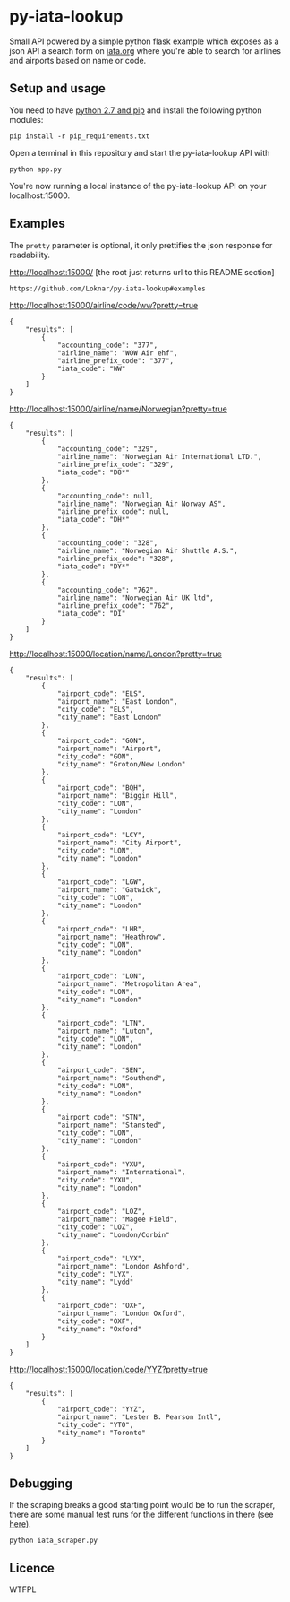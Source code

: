 
# py-iata-lookup

Small API powered by a simple python flask example which exposes as a json API a search form on [iata.org](http://www.iata.org/publications/Pages/code-search.aspx) where you're able to search for airlines and airports based on name or code.

## Setup and usage

You need to have [python 2.7 and pip](http://docs.python-guide.org/en/latest/starting/install/win/) and install the following python modules:

	pip install -r pip_requirements.txt

Open a terminal in this repository and start the py-iata-lookup API with

	python app.py

You're now running a local instance of the py-iata-lookup API on your localhost:15000.

## Examples

The `pretty` parameter is optional, it only prettifies the json response for readability.

[http://localhost:15000/](http://localhost:15000/) [the root just returns url to this README section]

	https://github.com/Loknar/py-iata-lookup#examples

[http://localhost:15000/airline/code/ww?pretty=true](http://localhost:15000/airline/code/ww?pretty=true)

	{
		"results": [
			{
				"accounting_code": "377", 
				"airline_name": "WOW Air ehf", 
				"airline_prefix_code": "377", 
				"iata_code": "WW"
			}
		]
	}

[http://localhost:15000/airline/name/Norwegian?pretty=true](http://localhost:15000/airline/name/Norwegian?pretty=true)

	{
		"results": [
			{
				"accounting_code": "329", 
				"airline_name": "Norwegian Air International LTD.", 
				"airline_prefix_code": "329", 
				"iata_code": "D8*"
			}, 
			{
				"accounting_code": null, 
				"airline_name": "Norwegian Air Norway AS", 
				"airline_prefix_code": null, 
				"iata_code": "DH*"
			}, 
			{
				"accounting_code": "328", 
				"airline_name": "Norwegian Air Shuttle A.S.", 
				"airline_prefix_code": "328", 
				"iata_code": "DY*"
			}, 
			{
				"accounting_code": "762", 
				"airline_name": "Norwegian Air UK ltd", 
				"airline_prefix_code": "762", 
				"iata_code": "DI"
			}
		]
	}

[http://localhost:15000/location/name/London?pretty=true](http://localhost:15000/location/name/London?pretty=true)

	{
		"results": [
			{
				"airport_code": "ELS", 
				"airport_name": "East London", 
				"city_code": "ELS", 
				"city_name": "East London"
			}, 
			{
				"airport_code": "GON", 
				"airport_name": "Airport", 
				"city_code": "GON", 
				"city_name": "Groton/New London"
			}, 
			{
				"airport_code": "BQH", 
				"airport_name": "Biggin Hill", 
				"city_code": "LON", 
				"city_name": "London"
			}, 
			{
				"airport_code": "LCY", 
				"airport_name": "City Airport", 
				"city_code": "LON", 
				"city_name": "London"
			}, 
			{
				"airport_code": "LGW", 
				"airport_name": "Gatwick", 
				"city_code": "LON", 
				"city_name": "London"
			}, 
			{
				"airport_code": "LHR", 
				"airport_name": "Heathrow", 
				"city_code": "LON", 
				"city_name": "London"
			}, 
			{
				"airport_code": "LON", 
				"airport_name": "Metropolitan Area", 
				"city_code": "LON", 
				"city_name": "London"
			}, 
			{
				"airport_code": "LTN", 
				"airport_name": "Luton", 
				"city_code": "LON", 
				"city_name": "London"
			}, 
			{
				"airport_code": "SEN", 
				"airport_name": "Southend", 
				"city_code": "LON", 
				"city_name": "London"
			}, 
			{
				"airport_code": "STN", 
				"airport_name": "Stansted", 
				"city_code": "LON", 
				"city_name": "London"
			}, 
			{
				"airport_code": "YXU", 
				"airport_name": "International", 
				"city_code": "YXU", 
				"city_name": "London"
			}, 
			{
				"airport_code": "LOZ", 
				"airport_name": "Magee Field", 
				"city_code": "LOZ", 
				"city_name": "London/Corbin"
			}, 
			{
				"airport_code": "LYX", 
				"airport_name": "London Ashford", 
				"city_code": "LYX", 
				"city_name": "Lydd"
			}, 
			{
				"airport_code": "OXF", 
				"airport_name": "London Oxford", 
				"city_code": "OXF", 
				"city_name": "Oxford"
			}
		]
	}

[http://localhost:15000/location/code/YYZ?pretty=true](http://localhost:15000/location/code/YYZ?pretty=true)

	{
		"results": [
			{
				"airport_code": "YYZ", 
				"airport_name": "Lester B. Pearson Intl", 
				"city_code": "YTO", 
				"city_name": "Toronto"
			}
		]
	}

## Debugging

If the scraping breaks a good starting point would be to run the scraper, there are some manual test runs for the different functions in there (see [here](https://github.com/Loknar/py-iata-lookup/blob/master/iata_scraper.py#L181-L190)).

	python iata_scraper.py

## Licence

WTFPL
